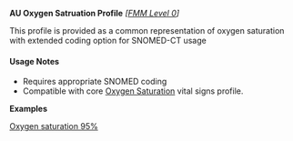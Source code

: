 **AU Oxygen Satruation Profile** *[[FMM Level 0](guidance.html)]*

This profile is provided as a common representation of oxygen saturation with extended coding option for SNOMED-CT usage

#### Usage Notes
* Requires appropriate SNOMED coding
* Compatible with core [Oxygen Saturation](http://hl7.org/fhir/StructureDefinition/oxygensat) vital signs profile.

**Examples**

[Oxygen saturation 95%](Observation-oxygensat-example0.html)